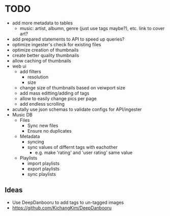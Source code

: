 # TODO
 - add more metadata to tables
   - music: artist, albumn, genre (just use tags maybe?), etc. link to cover art?
 - add prepared statements to API to speed up queries?
 - optimize ingester's check for existing files
 - optimize creation of thumbnails
 - create better quality thumbnails
 - allow caching of thumbnails
 - web ui
   - add filters
     - resolution
     - size
   - change size of thumbnails based on veiwport size
   - add mass editting/adding of tags
   - allow to easily change pics per page
   - add endless scrolling
 - acutally use json schemas to validate configs for API/ingester
 - Music DB
   - Files
     - Sync new files
     - Ensure no duplicates
   - Metadata
     - syncing
     - sync values of differnt tags with eachother
       - e.g. make 'rating' and 'user rating' same value
   - Playlists
     - import playlists
     - export playlists
     - sync playlists

## Ideas
 - Use DeepDanbooru to add tags to un-tagged images
  - https://github.com/KichangKim/DeepDanbooru